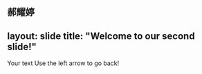 郝耀婷
---
layout: slide
title: "Welcome to our second slide!"
---
Your text
Use the left arrow to go back!
